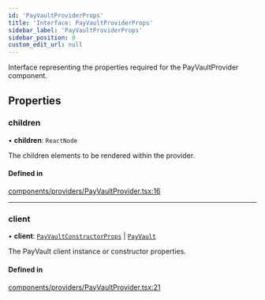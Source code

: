 ```yaml
---
id: 'PayVaultProviderProps'
title: 'Interface: PayVaultProviderProps'
sidebar_label: 'PayVaultProviderProps'
sidebar_position: 0
custom_edit_url: null
---
```


Interface representing the properties required for the PayVaultProvider component.

## Properties

### children

• **children**: `ReactNode`

The children elements to be rendered within the provider.

#### Defined in

[components/providers/PayVaultProvider.tsx:16](https://github.com/Project-Krypto/ReactPayVault/blob/4db402f/src/lib/components/providers/PayVaultProvider.tsx#L16)

---

### client

• **client**: [`PayVaultConstructorProps`](PayVaultConstructorProps.md) \| [`PayVault`](../classes/PayVault.md)

The PayVault client instance or constructor properties.

#### Defined in

[components/providers/PayVaultProvider.tsx:21](https://github.com/Project-Krypto/ReactPayVault/blob/4db402f/src/lib/components/providers/PayVaultProvider.tsx#L21)
